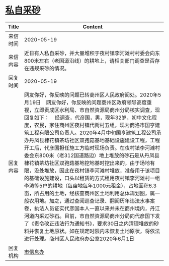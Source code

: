 # <a href="http://www.shangluo.gov.cn/zmhd/ldxxxx.jsp?urltype=leadermail.LeaderMailContentUrl&wbtreeid=1112&leadermailid=5866">私自采砂</a>
|Title|Content|
|:---:|---|
|来信时间|2020-05-19|
|来信内容|近日有人私自采砂，并大量堆积于夜村镇李河滩村村委会向东800米左右（老国道沿线）的耕地上，请相关部门调查是否存在违规采砂的情况。|
|回复时间|2020-05-19|
|回复内容|网友你好，你反映的问题已转商州区人民政府阅处。2020年5月19日    网友你好，你反映的问题商州区政府领导高度重视，立即责成区水利局、市自然资源局商州分局核实调查，现回复如下：    经调查，代彦国，男，现年32岁，初中文化程度，农民，家住商州区夜村镇代街村五组，现为商洛市国亨建筑工程有限公司负责人。2020年4月中旬国亨建筑工程公司承办丹凤县棣花镇茶坊社区双孢菇基地基础设施建设工程，工程开工后，代彦国担任施工方临时现场负责。在夜村镇李河滩村委会东800米（老312国道路边）地上堆放的砂石是从丹凤县棣花镇茶坊社区双孢菇基地挖地基时挖出来的，由于场地有限，没处堆放，因此在夜村镇李河滩村堆放，准备用于该项目的基础设施建设，口头以租赁的方式租用夜村镇李河滩村一组李涛等5户的耕地（每亩地每年1000元租金），占地面积6.3亩，所占用的土地，经核查商州区土地利用总体规划图，属一般农用地。加之，通过查阅巡查记录、翻阅历年违法水事案卷，执法人员证实代彦国本人一直以来并未在商州境内，丹江河道内采过砂石。目前，市自然资源局商州分局向代彦国下发了《责令改正违法行为通知书》，要求30日之内清理堆放的砂料并恢复土地原状。如在规定时限内未恢复土地原状，将依法进行处理。商州区人民政府办公室2020年6月1日|
|回复机构|<a href="../../categories/agencies/市信息办.md">市信息办</a>|